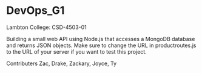 # DevOps_G1
Lambton College: CSD-4503-01

Building a small web API using Node.js that accesses a MongoDB database and returns JSON objects. Make sure to change the URL in productroutes.js to the URL of your server if you want to test this project.

Contributers
Zac, Drake, Zackary, Joyce, Ty
